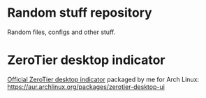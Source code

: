 # Random stuff repository
Random files, configs and other stuff.

# ZeroTier desktop indicator
[Official ZeroTier desktop indicator](https://github.com/zerotier/DesktopUI) packaged by me for Arch Linux: https://aur.archlinux.org/packages/zerotier-desktop-ui
